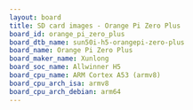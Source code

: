 ```yaml
---
layout: board
title: SD card images - Orange Pi Zero Plus
board_id: orange_pi_zero_plus
board_dtb_name: sun50i-h5-orangepi-zero-plus
board_name: Orange Pi Zero Plus
board_maker_name: Xunlong
board_soc_name: Allwinner H5
board_cpu_name: ARM Cortex A53 (armv8)
board_cpu_arch_isa: armv8
board_cpu_arch_debian: arm64
---
```

